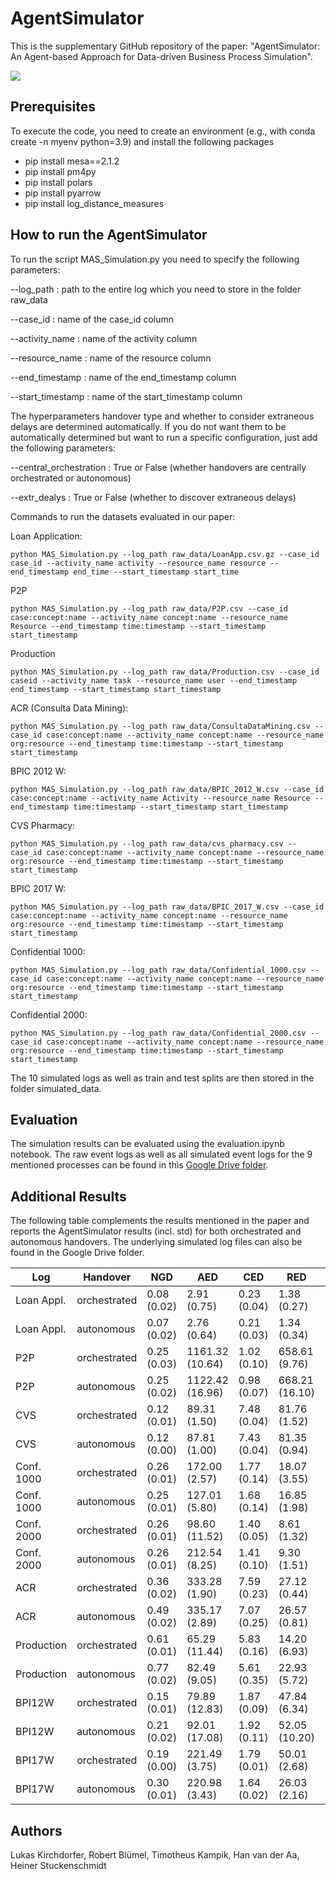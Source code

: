 # AgentSimulator
This is the supplementary GitHub repository of the paper: "AgentSimulator: An Agent-based Approach for Data-driven Business Process Simulation".

![](https://github.com/lukaskirchdorfer/AgentSimulator/blob/main/AgentSim.png)

## Prerequisites
To execute the code, you need to create an environment (e.g., with conda create -n myenv python=3.9) and install the following packages
- pip install mesa==2.1.2
- pip install pm4py
- pip install polars
- pip install pyarrow
- pip install log_distance_measures

## How to run the AgentSimulator
To run the script MAS_Simulation.py you need to specify the following parameters:

--log_path : path to the entire log which you need to store in the folder raw_data

--case_id : name of the case_id column

--activity_name : name of the activity column

--resource_name : name of the resource column

--end_timestamp : name of the end_timestamp column

--start_timestamp : name of the start_timestamp column

The hyperparameters handover type and whether to consider extraneous delays are determined automatically. If you do not want them to be automatically determined but want to run a specific configuration, just add the following parameters:

--central_orchestration : True or False (whether handovers are centrally orchestrated or autonomous)

--extr_dealys : True or False (whether to discover extraneous delays)

Commands to run the datasets evaluated in our paper:

Loan Application:
```
python MAS_Simulation.py --log_path raw_data/LoanApp.csv.gz --case_id case_id --activity_name activity --resource_name resource --end_timestamp end_time --start_timestamp start_time
```

P2P
```
python MAS_Simulation.py --log_path raw_data/P2P.csv --case_id case:concept:name --activity_name concept:name --resource_name Resource --end_timestamp time:timestamp --start_timestamp start_timestamp
```

Production
```
python MAS_Simulation.py --log_path raw_data/Production.csv --case_id caseid --activity_name task --resource_name user --end_timestamp end_timestamp --start_timestamp start_timestamp
```

ACR (Consulta Data Mining):
```
python MAS_Simulation.py --log_path raw_data/ConsultaDataMining.csv --case_id case:concept:name --activity_name concept:name --resource_name org:resource --end_timestamp time:timestamp --start_timestamp start_timestamp
```

BPIC 2012 W:
```
python MAS_Simulation.py --log_path raw_data/BPIC_2012_W.csv --case_id case:concept:name --activity_name Activity --resource_name Resource --end_timestamp time:timestamp --start_timestamp start_timestamp
```

CVS Pharmacy:
```
python MAS_Simulation.py --log_path raw_data/cvs_pharmacy.csv --case_id case:concept:name --activity_name concept:name --resource_name org:resource --end_timestamp time:timestamp --start_timestamp start_timestamp
```

BPIC 2017 W:
```
python MAS_Simulation.py --log_path raw_data/BPIC_2017_W.csv --case_id case:concept:name --activity_name concept:name --resource_name org:resource --end_timestamp time:timestamp --start_timestamp start_timestamp
```

Confidential 1000:
```
python MAS_Simulation.py --log_path raw_data/Confidential_1000.csv --case_id case:concept:name --activity_name concept:name --resource_name org:resource --end_timestamp time:timestamp --start_timestamp start_timestamp
```

Confidential 2000:
```
python MAS_Simulation.py --log_path raw_data/Confidential_2000.csv --case_id case:concept:name --activity_name concept:name --resource_name org:resource --end_timestamp time:timestamp --start_timestamp start_timestamp
```

The 10 simulated logs as well as train and test splits are then stored in the folder simulated_data.

## Evaluation
The simulation results can be evaluated using the evaluation.ipynb notebook.
The raw event logs as well as all simulated event logs for the 9 mentioned processes can be found in this [Google Drive folder](https://drive.google.com/drive/folders/1D0jgBcPYNw-yBFyc_Ro3a681_c-BzM0u?usp=sharing).

## Additional Results 
The following table complements the results mentioned in the paper and reports the AgentSimulator results (incl. std) for both orchestrated and autonomous handovers. The underlying simulated log files can also be found in the Google Drive folder.

| Log | Handover        | NGD  | AED  | CED  | RED  | CTD |
|-------| -----------|----| ----|----| ----|----|
| Loan Appl.|orchestrated |0.08 (0.02)|2.91 (0.75)      |0.23 (0.04)|1.38 (0.27)|1.85 (0.58)|
| Loan Appl.|autonomous |0.07 (0.02)|2.76 (0.64)      |0.21 (0.03)|1.34 (0.34)|1.49 (0.63)|
| P2P  |orchestrated   | 0.25 (0.03)   | 1161.32 (10.64)  |1.02 (0.10)|658.61 (9.76)|525.15 (13.98)|
| P2P|autonomous     | 0.25 (0.02)    | 1122.42 (16.96)  |0.98 (0.07)|668.21 (16.10)|529.08 (6.58)|
| CVS |orchestrated    |0.12 (0.01)|89.31 (1.50)|7.48 (0.04)|81.76 (1.52)|101.49 (2.35)|
| CVS|autonomous     |0.12 (0.00)|87.81 (1.00)|7.43 (0.04)|81.35 (0.94)|100.27 (1.73)|
| Conf. 1000|orchestrated |0.26 (0.01)|172.00 (2.57)|1.77 (0.14)|18.07 (3.55)|31.37 (4.55)|
| Conf. 1000|autonomous |0.25 (0.01)|127.01 (5.80)|1.68 (0.14)|16.85 (1.98)|26.10 (3.55)|
| Conf. 2000|orchestrated |0.26 (0.01)|98.60 (11.52)|1.40 (0.05)|8.61 (1.32)|15.59 (1.65)|
| Conf. 2000|autonomous |0.26 (0.01)|212.54 (8.25)|1.41 (0.10)|9.30 (1.51)|17.87 (2.67)|
| ACR|orchestrated |0.36 (0.02)|333.28 (1.90)|7.59 (0.23)|27.12 (0.44)|76.50 (0.61)|
| ACR|autonomous |0.49 (0.02)|335.17 (2.89)|7.07 (0.25)|26.57 (0.81)|76.30 (0.69)|
| Production|orchestrated |0.61 (0.01)|65.29 (11.44)|5.83 (0.16)|14.20 (6.93)|25.79 (6.34)|
| Production|autonomous |0.77 (0.02)|82.49 (9.05)|5.61 (0.35)|22.93 (5.72)|45.65 (6.95)|
| BPI12W|orchestrated |0.15 (0.01)|79.89 (12.83)|1.87 (0.09)|47.84 (6.34)|90.12 (3.78)|
| BPI12W|autonomous |0.21 (0.02)|92.01 (17.08)|1.92 (0.11)|52.05 (10.20)|96.91 (3.66)|
| BPI17W|orchestrated |0.19 (0.00)|221.49 (3.75)|1.79 (0.01)|50.01 (2.68)|54.82 (2.03)|
| BPI17W|autonomous |0.30 (0.01)|220.98 (3.43)|1.64 (0.02)|26.03 (2.16)|22.75 (1.45)|

## Authors
Lukas Kirchdorfer, Robert Blümel, Timotheus Kampik, Han van der Aa, Heiner Stuckenschmidt
